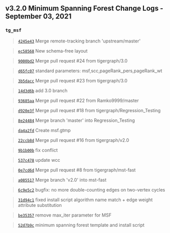 
## v3.2.0 Minimum Spanning Forest Change Logs - September 03, 2021

### `tg_msf`

> [`4245e43`](https://github.com/tigergraph/gsql-graph-algorithms/commit/4245e43a22b913d135841349a2b0754e7ab8968e) Merge remote-tracking branch 'upstream/master'

> [`ec58568`](https://github.com/tigergraph/gsql-graph-algorithms/commit/ec58568cdd7e608bd7af13d6bce2eaf781c9798f) New schema-free layout

> [`9000bd2`](https://github.com/tigergraph/gsql-graph-algorithms/commit/9000bd2051006c93f5b04a3e10d141185c77baaf) Merge pull request #24 from tigergraph/3.0

> [`d65fc07`](https://github.com/tigergraph/gsql-graph-algorithms/commit/d65fc0781e2d6e05e57e8d74d7648667e2b47cfa) standard parameters: msf,scc,pageRank_pers,pageRank_wt

> [`3b5dacc`](https://github.com/tigergraph/gsql-graph-algorithms/commit/3b5daccfdf9ec1a7653e0bcd70108e73debb40dc) Merge pull request #23 from tigergraph/3.0

> [`14d3d6b`](https://github.com/tigergraph/gsql-graph-algorithms/commit/14d3d6b2684705a8917bf491084d3786809f0141) add 3.0 branch

> [`93685aa`](https://github.com/tigergraph/gsql-graph-algorithms/commit/93685aad73cc1bb3db16f8c89ca9d62e50e9a718) Merge pull request #22 from Ramko9999/master

> [`d920e3f`](https://github.com/tigergraph/gsql-graph-algorithms/commit/d920e3f101f38087dd38e5d7edec161fc0710782) Merge pull request #18 from tigergraph/Regression_Testing

> [`8e24484`](https://github.com/tigergraph/gsql-graph-algorithms/commit/8e244844ff5afbdbeecb3392e1200b50631dba54) Merge branch 'master' into Regression_Testing

> [`da4a2fd`](https://github.com/tigergraph/gsql-graph-algorithms/commit/da4a2fd5428415980bdd0006fcee047e0b013d58) Create msf.gtmp

> [`22ccb8d`](https://github.com/tigergraph/gsql-graph-algorithms/commit/22ccb8daf71d92faebb33fac5adbe87bc294bcfd) Merge pull request #16 from tigergraph/v2.0

> [`9b1b00b`](https://github.com/tigergraph/gsql-graph-algorithms/commit/9b1b00b415b73eade96a303843770fcaa968437a) fix conflict

> [`537c478`](https://github.com/tigergraph/gsql-graph-algorithms/commit/537c478a65deef7c6c5877d8211ff4f9f78e84cb) update wcc

> [`0e7cd6d`](https://github.com/tigergraph/gsql-graph-algorithms/commit/0e7cd6df5df977b1f51330910b2b48fce3764614) Merge pull request #8 from tigergraph/mst-fast

> [`a085517`](https://github.com/tigergraph/gsql-graph-algorithms/commit/a0855177a12064a64551abd51d4944f88a8bf041) Merge branch 'v2.0' into mst-fast

> [`6c9e5c2`](https://github.com/tigergraph/gsql-graph-algorithms/commit/6c9e5c2f899cf5a2d6de3b3829d1e59f298987a8) bugfix: no more double-counting edges on two-vertex cycles

> [`31d94c1`](https://github.com/tigergraph/gsql-graph-algorithms/commit/31d94c1c2287ec739cbb489e7ddc316098df73b3) fixed install script algorithm name match + edge weight attribute substitution

> [`be35357`](https://github.com/tigergraph/gsql-graph-algorithms/commit/be35357fe442cd356df210cb99376e174148d79b) remove max_iter parameter for MSF

> [`52d7b9c`](https://github.com/tigergraph/gsql-graph-algorithms/commit/52d7b9c01303d4a3e9c029df0dea421ea8b8614c) minimum spanning forest template and install script

